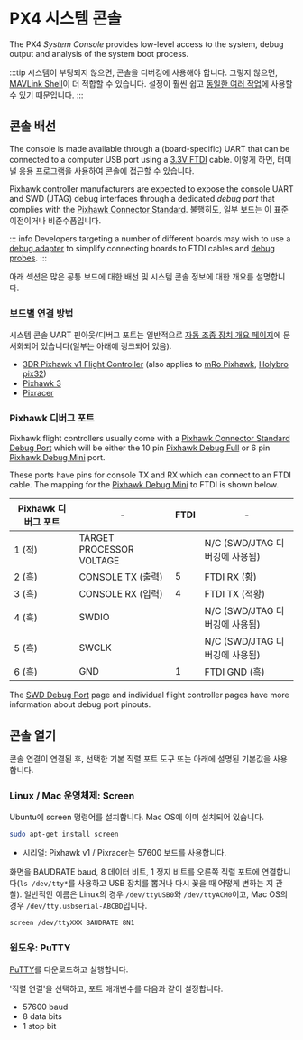 # PX4 시스템 콘솔

The PX4 _System Console_ provides low-level access to the system, debug output and analysis of the system boot process.

:::tip
시스템이 부팅되지 않으면, 콘솔을 디버깅에 사용해야 합니다. 그렇지 않으면, [MAVLink Shell](../debug/mavlink_shell.md)이 더 적합할 수 있습니다. 설정이 훨씬 쉽고 [동일한 여러 작업](../debug/consoles.md#console_vs_shell)에 사용할 수 있기 때문입니다.
:::

## 콘솔 배선

The console is made available through a (board-specific) UART that can be connected to a computer USB port using a [3.3V FTDI](https://www.digikey.com/en/products/detail/TTL-232R-3V3/768-1015-ND/1836393) cable. 이렇게 하면, 터미널 응용 프로그램을 사용하여 콘솔에 접근할 수 있습니다.

Pixhawk controller manufacturers are expected to expose the console UART and SWD (JTAG) debug interfaces through a dedicated _debug port_ that complies with the [Pixhawk Connector Standard](#pixhawk_debug_port). 불행히도, 일부 보드는 이 표준 이전이거나 비준수품입니다.

::: info Developers targeting a number of different boards may wish to use a [debug adapter](../debug/swd_debug.md#debug-adapters) to simplify connecting boards to FTDI cables and [debug probes](../debug/swd_debug.md#debug-probes-for-px4-hardware).
:::

아래 섹션은 많은 공통 보드에 대한 배선 및 시스템 콘솔 정보에 대한 개요를 설명합니다.

### 보드별 연결 방법

시스템 콘솔 UART 핀아웃/디버그 포트는 일반적으로 [자동 조종 장치 개요 페이지](../flight_controller/README.md)에 문서화되어 있습니다(일부는 아래에 링크되어 있음).

- [3DR Pixhawk v1 Flight Controller](../flight_controller/pixhawk.md#console-port) (also applies to [mRo Pixhawk](../flight_controller/mro_pixhawk.md#debug-ports), [Holybro pix32](../flight_controller/holybro_pix32.md#debug-port))
- [Pixhawk 3](../flight_controller/pixhawk3_pro.md#debug-port)
- [Pixracer](../flight_controller/pixracer.md#debug-port)

<a id="pixhawk_debug_port"></a>

### Pixhawk 디버그 포트

Pixhawk flight controllers usually come with a [Pixhawk Connector Standard Debug Port](../debug/swd_debug.md#pixhawk-connector-standard-debug-ports) which will be either the 10 pin [Pixhawk Debug Full](../debug/swd_debug.md#pixhawk-debug-full) or 6 pin [Pixhawk Debug Mini](../debug/swd_debug.md#pixhawk-debug-mini) port.

These ports have pins for console TX and RX which can connect to an FTDI cable. The mapping for the [Pixhawk Debug Mini](../debug/swd_debug.md#pixhawk-debug-mini) to FTDI is shown below.

| Pixhawk 디버그 포트 | -                        | FTDI | -                       |
| -------------- | ------------------------ | ---- | ----------------------- |
| 1 (적)          | TARGET PROCESSOR VOLTAGE |      | N/C (SWD/JTAG 디버깅에 사용됨) |
| 2 (흑)          | CONSOLE TX (출력)          | 5    | FTDI RX (황)             |
| 3 (흑)          | CONSOLE RX (입력)          | 4    | FTDI TX (적황)            |
| 4 (흑)          | SWDIO                    |      | N/C (SWD/JTAG 디버깅에 사용됨) |
| 5 (흑)          | SWCLK                    |      | N/C (SWD/JTAG 디버깅에 사용됨) |
| 6 (흑)          | GND                      | 1    | FTDI GND (흑)            |

The [SWD Debug Port](../debug/swd_debug.md) page and individual flight controller pages have more information about debug port pinouts.

## 콘솔 열기

콘솔 연결이 연결된 후, 선택한 기본 직렬 포트 도구 또는 아래에 설명된 기본값을 사용합니다.

### Linux / Mac 운영체제: Screen

Ubuntu에 screen 명령어를 설치합니다. Mac OS에 이미 설치되어 있습니다.

```sh
sudo apt-get install screen
```

- 시리얼: Pixhawk v1 / Pixracer는 57600 보드를 사용합니다.

화면을 BAUDRATE baud, 8 데이터 비트, 1 정지 비트를 오른쪽 직렬 포트에 연결합니다(`ls /dev/tty*`를 사용하고 USB 장치를 뽑거나 다시 꽂을 때 어떻게 변하는 지 관찰). 일반적인 이름은 Linux의 경우 `/dev/ttyUSB0`와 `/dev/ttyACM0`이고, Mac OS의 경우 `/dev/tty.usbserial-ABCBD`입니다.

```sh
screen /dev/ttyXXX BAUDRATE 8N1
```

### 윈도우: PuTTY

[PuTTY](http://www.chiark.greenend.org.uk/~sgtatham/putty/download.html)를 다운로드하고 실행합니다.

'직렬 연결'을 선택하고, 포트 매개변수를 다음과 같이 설정합니다.

- 57600 baud
- 8 data bits
- 1 stop bit
